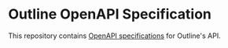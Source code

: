 # Outline OpenAPI Specification

This repository contains [OpenAPI specifications](https://swagger.io/specification/) for Outline's API.
